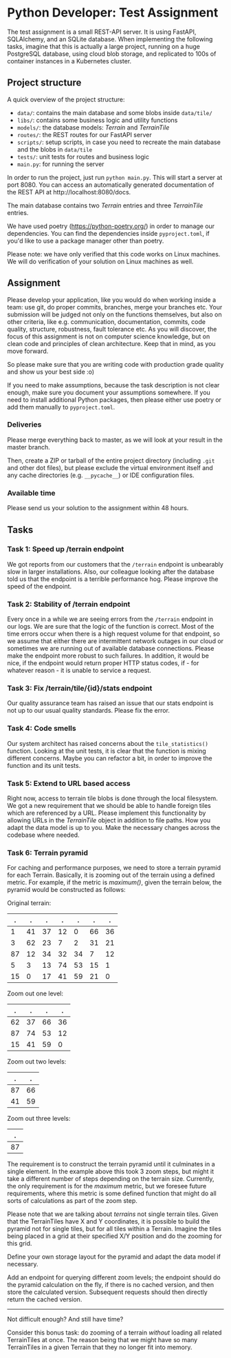 Python Developer: Test Assignment
=================================

The test assignment is a small REST-API server. It is using FastAPI, SQLAlchemy,
and an SQLite database. When implementing the following tasks, imagine that this
is actually a large project, running on a huge PostgreSQL database, using cloud
blob storage, and replicated to 100s of container instances in a Kubernetes cluster.


## Project structure

A quick overview of the project structure:

* `data/`: contains the main database and some blobs inside `data/tile/`
* `libs/`: contains some business logic and utility functions
* `models/`: the database models: _Terrain_ and _TerrainTile_
* `routes/`: the REST routes for our FastAPI server
* `scripts/`: setup scripts, in case you need to recreate the main database and the blobs in `data/tile`
* `tests/`: unit tests for routes and business logic
* `main.py`: for running the server

In order to run the project, just run `python main.py`.
This will start a server at port 8080.
You can access an automatically generated documentation of the REST API at http://localhost:8080/docs.

The main database contains two _Terrain_ entries and three _TerrainTile_ entries.

We have used poetry (https://python-poetry.org/) in order to manage our dependencies.
You can find the dependencies inside `pyproject.toml`, if you'd like to use a
package manager other than poetry.

Please note: we have only verified that this code works on Linux machines. We will do
verification of your solution on Linux machines as well.


## Assignment

Please develop your application, like you would do when working inside a team: use git,
do proper commits, branches, merge your branches etc. Your submission will be judged not
only on the functions themselves, but also on other criteria, like e.g. communication,
documentation, commits, code quality, structure, robustness, fault tolerance etc. As you
will discover, the focus of this assignment is not on computer science knowledge, but on
clean code and principles of clean architecture. Keep that in mind, as you move forward.

So please make sure that you are writing code with production grade quality and
show us your best side :o)

If you need to make assumptions, because the task description is not clear enough,
make sure you document your assumptions somewhere. If you need to install additional
Python packages, then please either use poetry or add them manually to `pyproject.toml`. 

### Deliveries

Please merge everything back to master, as we will look at your result in the master branch.

Then, create a ZIP or tarball of the entire project directory (including `.git` and other
dot files), but please exclude the virtual environment itself and any cache directories
(e.g. `__pycache__`) or IDE configuration files.

### Available time

Please send us your solution to the assignment within 48 hours.


## Tasks

### Task 1: Speed up /terrain endpoint

We got reports from our customers that the `/terrain` endpoint is unbearably slow
in larger installations. Also, our colleague looking after the database told us
that the endpoint is a terrible performance hog.
Please improve the speed of the endpoint.


### Task 2: Stability of /terrain endpoint

Every once in a while we are seeing errors from the `/terrain` endpoint in our logs.
We are sure that the logic of the function is correct. Most of the time errors occur
when there is a high request volume for that endpoint, so we assume that either there
are intermittent network outages in our cloud or sometimes we are running out of
available database connections. Please make the endpoint more robust to such failures.
In addition, it would be nice, if the endpoint would return proper HTTP status codes,
if - for whatever reason - it is unable to service a request.


### Task 3: Fix /terrain/tile/{id}/stats endpoint

Our quality assurance team has raised an issue that our stats endpoint is not up to our
usual quality standards. Please fix the error.


### Task 4: Code smells

Our system architect has raised concerns about the `tile_statistics()` function.
Looking at the unit tests, it is clear that the function is mixing different concerns.
Maybe you can refactor a bit, in order to improve the function and its unit tests.


### Task 5: Extend to URL based access

Right now, access to terrain tile blobs is done through the local filesystem.
We got a new requirement that we should be able to handle foreign tiles which are
referenced by a URL. Please implement this functionality by allowing URLs in the
_TerrainTile_ object in addition to file paths. How you adapt the data model is up
to you. Make the necessary changes across the codebase where needed.


### Task 6: Terrain pyramid

For caching and performance purposes, we need to store a terrain pyramid for each Terrain.
Basically, it is zooming out of the terrain using a defined metric. For example, if the
metric is *maximum()*, given the terrain below, the pyramid would be constructed as follows:

Original terrain:

|  . |  . |  . |  . |  . |  . |  . |
|----|----|----|----|----|----|----|
|  1 | 41 | 37 | 12 |  0 | 66 | 36 |
|  3 | 62 | 23 |  7 |  2 | 31 | 21 |
| 87 | 12 | 34 | 32 | 34 |  7 | 12 |
|  5 |  3 | 13 | 74 | 53 | 15 |  1 |
| 15 |  0 | 17 | 41 | 59 | 21 |  0 |

Zoom out one level:

|  . |  . |  . |  . |
|----|----|----|----|
| 62 | 37 | 66 | 36 |
| 87 | 74 | 53 | 12 |
| 15 | 41 | 59 |  0 |

Zoom out two levels:

|  . |  . |
|----|----|
| 87 | 66 |
| 41 | 59 |

Zoom out three levels:

|  . |
|----|
| 87 |

The requirement is to construct the terrain pyramid until it culminates in a single element.
In the example above this took 3 zoom steps, but might it take a different number of steps
depending on the terrain size. Currently, the only requirement is for the *maximum* metric,
but we foresee future requirements, where this metric is some defined function that might
do all sorts of calculations as part of the zoom step.

Please note that we are talking about *terrains* not single terrain tiles. Given that the
TerrainTiles have X and Y coordinates, it is possible to build the pyramid not for single tiles,
but for all tiles within a Terrain. Imagine the tiles being placed in a grid at their
specified X/Y position and do the zooming for this grid.

Define your own storage layout for the pyramid and adapt the data model if necessary.

Add an endpoint for querying different zoom levels; the endpoint should do the pyramid
calculation on the fly, if there is no cached version, and then store the calculated version.
Subsequent requests should then directly return the cached version.

---

Not difficult enough? And still have time?

Consider this bonus task: do zooming of a terrain *without* loading all related TerrainTiles
at once. The reason being that we might have so many TerrainTiles in a given Terrain that
they no longer fit into memory.
